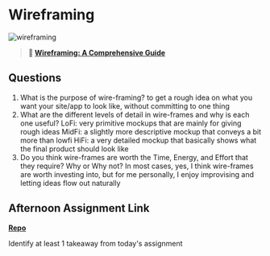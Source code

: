 # Wireframing

![wireframing](https://bcw.blob.core.windows.net/public/img/courses/2293087935019893)

> **📖 [Wireframing: A Comprehensive Guide](https://codeworksacademy.com/fs-student-guide/resources/wk1/06-Wireframing)**

## Questions

1. What is the purpose of wire-framing? 
to get a rough idea on what you want your site/app to look like, without committing to one thing
2. What are the different levels of detail in wire-frames and why is each one useful?
LoFi: very primitive mockups that are mainly for giving rough ideas
MidFi: a slightly more descriptive mockup that conveys a bit more than lowfi
HiFi: a very detailed mockup that basically shows what the final product should look like
3. Do you think wire-frames are worth the Time, Energy, and Effort that they require? Why or Why not?
In most cases, yes, I think wire-frames are worth investing into, but for me personally, I enjoy improvising and letting ideas flow out naturally
## Afternoon Assignment Link

**[Repo](https://github.com/JeffreyWatson/architect-Dom-and-Jeff)**

Identify at least 1 takeaway from today's assignment
